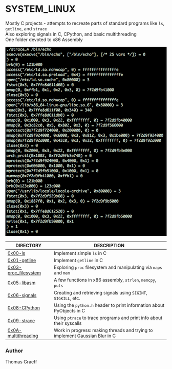 # SYSTEM_LINUX

Mostly C projects - attempts to recreate parts of standard programs like `ls`, `getline`, and `strace`  
Also exploring signals in C, CPython, and basic multithreading  
One folder devoted to x86 Assembly

![strace](images/strace_ss.png?raw=true "Strace")

DIRECTORY | DESCRIPTION
----|----
[0x00-ls](./0x00-ls) | Implement simple `ls` in C
[0x01-getline](./0x01-getline) | Implement `getline` in C
[0x03-proc_filesystem](./0x03-proc_filesystem) | Exploring `proc` filesystem and manipulating via `maps` and `mem`
[0x05-libasm](./0x05-libasm) | A few functions in x86 assembly, `strlen`, `memcpy`, `puts`
[0x06-signals](./0x06-signals) | Creating and retrieving signals using `SIGINT`, `SIGKILL`, etc.
[0x08-CPython](./0x08_CPython) | Using the `python.h` header to print information about PyObjects in C
[0x09-strace](./0x09-strace) | Using `ptrace` to trace programs and print info about their syscalls
[0x0A-multithreading](./0x0A-multithreading) | Work in progress: making threads and trying to implement Gaussian Blur in C


### Author
Thomas Graeff
